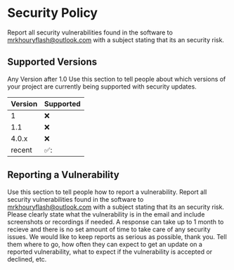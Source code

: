 # Security Policy
Report all security vulnerabilities found in the software to mrkhouryflash@outlook.com with a subject stating that its an security risk.
## Supported Versions
Any Version after 1.0
Use this section to tell people about which versions of your project are
currently being supported with security updates.

| Version | Supported          |
| ------- | ------------------ |
| 1       | :x:                |
| 1.1     | :x:                |
| 4.0.x   | :x:                |
| recent  | ✅:                |

## Reporting a Vulnerability

Use this section to tell people how to report a vulnerability.
Report all security vulnerabilities found in the software to mrkhouryflash@outlook.com with a subject stating that its an security risk.
Please clearly state what the vulnerability is in the email and include screenshots or recordings if needed.
A response can take up to 1 month to recieve and there is no set amount of time to take care of any security issues.
We would like to keep reports as serious as possible, thank you.
Tell them where to go, how often they can expect to get an update on a
reported vulnerability, what to expect if the vulnerability is accepted or
declined, etc.
